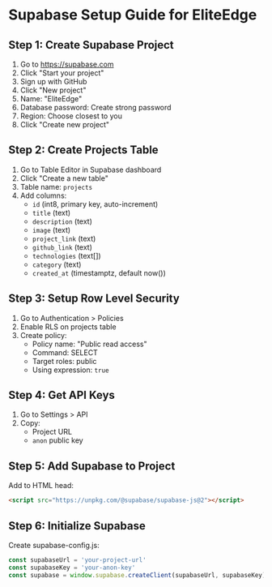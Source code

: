# Supabase Setup Guide for EliteEdge

## Step 1: Create Supabase Project
1. Go to https://supabase.com
2. Click "Start your project"
3. Sign up with GitHub
4. Click "New project"
5. Name: "EliteEdge"
6. Database password: Create strong password
7. Region: Choose closest to you
8. Click "Create new project"

## Step 2: Create Projects Table
1. Go to Table Editor in Supabase dashboard
2. Click "Create a new table"
3. Table name: `projects`
4. Add columns:
   - `id` (int8, primary key, auto-increment)
   - `title` (text)
   - `description` (text)
   - `image` (text)
   - `project_link` (text)
   - `github_link` (text)
   - `technologies` (text[])
   - `category` (text)
   - `created_at` (timestamptz, default now())

## Step 3: Setup Row Level Security
1. Go to Authentication > Policies
2. Enable RLS on projects table
3. Create policy:
   - Policy name: "Public read access"
   - Command: SELECT
   - Target roles: public
   - Using expression: `true`

## Step 4: Get API Keys
1. Go to Settings > API
2. Copy:
   - Project URL
   - `anon` public key

## Step 5: Add Supabase to Project
Add to HTML head:

```html
<script src="https://unpkg.com/@supabase/supabase-js@2"></script>
```

## Step 6: Initialize Supabase
Create supabase-config.js:

```javascript
const supabaseUrl = 'your-project-url'
const supabaseKey = 'your-anon-key'
const supabase = window.supabase.createClient(supabaseUrl, supabaseKey)
```
